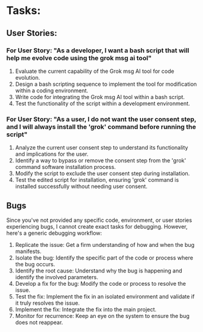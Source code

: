 # Tasks:

## User Stories:

### For User Story: "As a developer, I want a bash script that will help me evolve code using the grok msg ai tool"

1. Evaluate the current capability of the Grok msg AI tool for code evolution.
2. Design a bash scripting sequence to implement the tool for modification within a coding environment.
3. Write code for integrating the Grok msg AI tool within a bash script.
4. Test the functionality of the script within a development environment.

### For User Story: "As a user, I do not want the user consent step, and I will always install the 'grok' command before running the script"

1. Analyze the current user consent step to understand its functionality and implications for the user.
2. Identify a way to bypass or remove the consent step from the 'grok' command software installation process.
3. Modify the script to exclude the user consent step during installation.
4. Test the edited script for installation, ensuring 'grok' command is installed successfully without needing user consent.

## Bugs

Since you've not provided any specific code, environment, or user stories experiencing bugs, I cannot create exact tasks for debugging. However, here's a generic debugging workflow:

1. Replicate the issue: Get a firm understanding of how and when the bug manifests.
2. Isolate the bug: Identify the specific part of the code or process where the bug occurs.
3. Identify the root cause: Understand why the bug is happening and identify the involved parameters.
4. Develop a fix for the bug: Modify the code or process to resolve the issue.
5. Test the fix: Implement the fix in an isolated environment and validate if it truly resolves the issue.
6. Implement the fix: Integrate the fix into the main project.
7. Monitor for recurrence: Keep an eye on the system to ensure the bug does not reappear.
